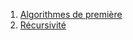 1. [Algorithmes de première](../6.1_algos_premiere/cours/)
2. [Récursivité](../6.2_recursivite/cours/)
